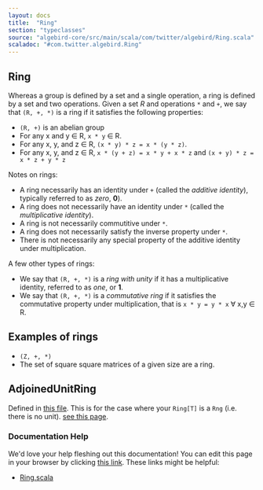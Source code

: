 ```yaml
---
layout: docs
title:  "Ring"
section: "typeclasses"
source: "algebird-core/src/main/scala/com/twitter/algebird/Ring.scala"
scaladoc: "#com.twitter.algebird.Ring"
---
```


## Ring

Whereas a group is defined by a set and a single operation, a ring is defined by a set and two operations.  Given a set *R* and operations `*` and `+`, we say that `(R, +, *)` is a ring if it satisfies the following properties:

- `(R, +)` is an abelian group
- For any x and y &isin; R, `x * y` &isin; R.
- For any x, y, and z &isin; R, `(x * y) * z = x * (y * z)`.
- For any x, y, and z &isin; R, `x * (y + z) = x * y + x * z` and `(x + y) * z = x * z + y * z`

Notes on rings:

- A ring necessarily has an identity under `+` (called the *additive identity*), typically referred to as *zero*, **0**).
- A ring does not necessarily have an identity under `*` (called the *multiplicative identity*).
- A ring is not necessarily commutitive under `*`.
- A ring does not necessarily satisfy the inverse property under `*`.
- There is not necessarily any special property of the additive identity under multiplication.

A few other types of rings:

- We say that `(R, +, *)` is a *ring with unity* if it has a multiplicative identity, referred to as *one*, or **1**.
- We say that `(R, +, *)` is a *commutative ring* if it satisfies the commutative property under multiplication, that is `x * y = y * x` &forall; x,y &isin; R.

## Examples of rings

- `(Z, +, *)`
- The set of square square matrices of a given size are a ring.

## AdjoinedUnitRing

Defined in [this file](https://github.com/twitter/algebird/blob/develop/algebird-core/src/main/scala/com/twitter/algebird/AdjoinedUnitRing.scala). This is for the case where your `Ring[T]` is a `Rng` (i.e. there is no unit). [see this page](http://en.wikipedia.org/wiki/Pseudo-ring#Adjoining_an_identity_element).


### Documentation Help

We'd love your help fleshing out this documentation! You can edit this page in your browser by clicking [this link](https://github.com/twitter/algebird/edit/develop/docs/src/main/tut/typeclasses/ring.md). These links might be helpful:

- [Ring.scala](https://github.com/twitter/algebird/blob/develop/algebird-core/src/main/scala/com/twitter/algebird/Ring.scala)
